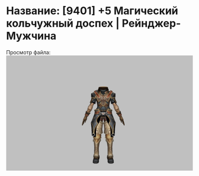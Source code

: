 # Название: [9401] +5 Магический кольчужный доспех | Рейнджер-Мужчина

Просмотр файла:
![p020002.png](p020002.png)